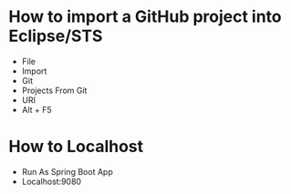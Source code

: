 # How to import a GitHub project into Eclipse/STS

- File
- Import
- Git
- Projects From Git
- URI
- Alt + F5

# How to Localhost
- Run As Spring Boot App
- Localhost:9080